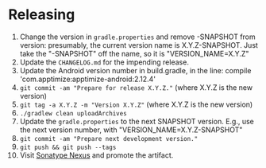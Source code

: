 Releasing
========

 1. Change the version in `gradle.properties` and remove -SNAPSHOT from version:
    presumably, the current version name is X.Y.Z-SNAPSHOT. Just take the 
    "-SNAPSHOT" off the name, so it is "VERSION_NAME=X.Y.Z"
 2. Update the `CHANGELOG.md` for the impending release.
 3. Update the Android version number in build.gradle, in the line:
    compile 'com.apptimize:apptimize-android:2.12.4'
 4. `git commit -am "Prepare for release X.Y.Z."` (where X.Y.Z is the new version)
 5. `git tag -a X.Y.Z -m "Version X.Y.Z"` (where X.Y.Z is the new version)
 6. `./gradlew clean uploadArchives`
 7. Update the `gradle.properties` to the next SNAPSHOT version. E.g., use the
    next version number, with "VERSION_NAME=X.Y.Z-SNAPSHOT"
 8. `git commit -am "Prepare next development version."`
 9. `git push && git push --tags`
 10. Visit [Sonatype Nexus](https://oss.sonatype.org/) and promote the artifact.
